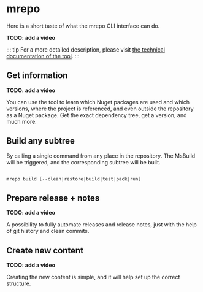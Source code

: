 # mrepo

Here is a short taste of what the mrepo CLI interface can do.

**TODO: add a video**

::: tip
For a more detailed description, please visit [the technical documentation of the tool](https://github.com/akobr/mono.me/blob/main/docs/Monorepo/mrepo-cli.md). 
:::

## Get information

**TODO: add a video**

You can use the tool to learn which Nuget packages are used and which versions, where the project is referenced, and even outside the repository as a Nuget package. Get the exact dependency tree, get a version, and much more.

## Build any subtree

By calling a single command from any place in the repository. The MsBuild will be triggered, and the corresponding subtree will be built.

``` powershell

mrepo build [--clean|restore|build|test|pack|run]

```

## Prepare release + notes

**TODO: add a video**

A possibility to fully automate releases and release notes, just with the help of git history and clean commits.

## Create new content

**TODO: add a video**

Creating the new content is simple, and it will help set up the correct structure.